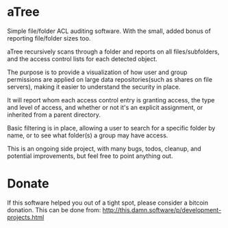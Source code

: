 # aTree
Simple file/folder ACL auditing software. With the small, added bonus of reporting file/folder sizes too.

aTree recursively scans through a folder and reports on all files/subfolders, and the access control lists for each detected object.

The purpose is to provide a visualization of how user and group permissions are applied on large data repositories(such as shares on file servers), making it easier to understand the security in place.

It will report whom each access control entry is granting access, the type and level of access, and whether or not it's an explicit assignment, or inherited from a parent directory.

Basic filtering is in place, allowing a user to search for a specific folder by name, or to see what folder(s) a group may have access.

This is an ongoing side project, with many bugs, todos, cleanup, and potential improvements, but feel free to point anything out.

# Donate
If this software helped you out of a tight spot, please consider a bitcoin donation. This can be done from:
http://this.damn.software/p/development-projects.html
